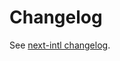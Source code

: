 # Changelog

See [next-intl changelog](https://github.com/amannn/next-intl/blob/main/CHANGELOG.md).
